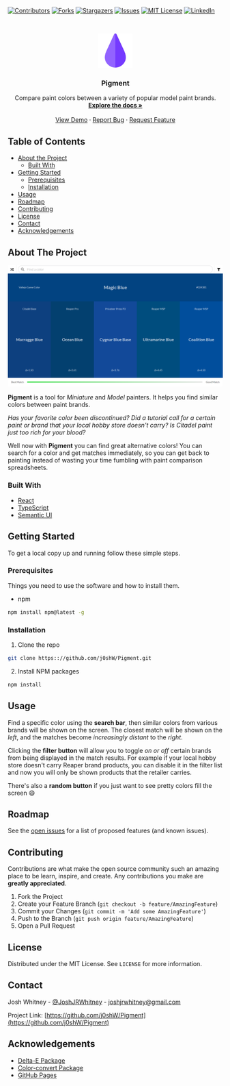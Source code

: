 [![Contributors][contributors-shield]][contributors-url]
[![Forks][forks-shield]][forks-url]
[![Stargazers][stars-shield]][stars-url]
[![Issues][issues-shield]][issues-url]
[![MIT License][license-shield]][license-url]
[![LinkedIn][linkedin-shield]][linkedin-url]



<!-- PROJECT LOGO -->
<br />
<p align="center">
  <a href="https://github.com/j0shW/Pigment">
    <img src="src/images/icon.png" alt="Logo" width="80" height="80">
  </a>

  <h3 align="center">Pigment</h3>

  <p align="center">
    Compare paint colors between a variety of popular model paint brands.
    <br />
    <a href="https://github.com/j0shW/Pigment"><strong>Explore the docs »</strong></a>
    <br />
    <br />
    <a href="https://j0shW.github.io/Pigment">View Demo</a>
    ·
    <a href="https://github.com/j0shW/Pigment/issues">Report Bug</a>
    ·
    <a href="https://github.com/j0shW/Pigment/issues">Request Feature</a>
  </p>
</p>



<!-- TABLE OF CONTENTS -->
## Table of Contents

* [About the Project](#about-the-project)
  * [Built With](#built-with)
* [Getting Started](#getting-started)
  * [Prerequisites](#prerequisites)
  * [Installation](#installation)
* [Usage](#usage)
* [Roadmap](#roadmap)
* [Contributing](#contributing)
* [License](#license)
* [Contact](#contact)
* [Acknowledgements](#acknowledgements)



<!-- ABOUT THE PROJECT -->
## About The Project

[![Product Name Screen Shot][product-screenshot]](https://j0shW.github.io/Pigment/)

**Pigment** is a tool for *Miniature* and *Model* painters. It helps you find similar colors between paint brands.

*Has your favorite color been discontinued? Did a tutorial call for a certain paint or brand that your local hobby store doesn't carry? Is Citadel paint just too rich for your blood?* 

Well now with **Pigment** you can find great alternative colors! You can search for a color and get matches immediately, so you can get back to painting instead of wasting your time fumbling with paint comparison spreadsheets.


### Built With

* [React](https://reactjs.org/)
* [TypeScript](https://www.typescriptlang.org/)
* [Semantic UI](https://semantic-ui.com/)



<!-- GETTING STARTED -->
## Getting Started

To get a local copy up and running follow these simple steps.

### Prerequisites

Things you need to use the software and how to install them.
* npm
```sh
npm install npm@latest -g
```

### Installation
 
1. Clone the repo
```sh
git clone https:://github.com/j0shW/Pigment.git
```
2. Install NPM packages
```sh
npm install
```



<!-- USAGE EXAMPLES -->
## Usage

Find a specific color using the **search bar**, then similar colors from various brands will be shown on the screen. The closest match will be shown on the *left*, and the matches become *increasingly distant* to the *right*. 

Clicking the **filter button** will allow you to toggle *on or off* certain brands from being displayed in the match results. For example if your local hobby store doesn't carry Reaper brand products, you can disable it in the filter list and now you will only be shown products that the retailer carries.

There's also a **random button** if you just want to see pretty colors fill the screen    :smile:

<!--_For more examples, please refer to the [Documentation](https://example.com)_-->



<!-- ROADMAP -->
## Roadmap

See the [open issues](https://github.com/j0shW/Pigment/issues) for a list of proposed features (and known issues).



<!-- CONTRIBUTING -->
## Contributing

Contributions are what make the open source community such an amazing place to be learn, inspire, and create. Any contributions you make are **greatly appreciated**.

1. Fork the Project
2. Create your Feature Branch (`git checkout -b feature/AmazingFeature`)
3. Commit your Changes (`git commit -m 'Add some AmazingFeature'`)
4. Push to the Branch (`git push origin feature/AmazingFeature`)
5. Open a Pull Request



<!-- LICENSE -->
## License

Distributed under the MIT License. See `LICENSE` for more information.



<!-- CONTACT -->
## Contact

Josh Whitney - [@JoshJRWhitney](https://twitter.com/JoshJRWhitney) - joshjrwhitney@gmail.com

Project Link: [https://github.com/j0shW/Pigment](https://github.com/j0shW/Pigment)



<!-- ACKNOWLEDGEMENTS -->
## Acknowledgements

* [Delta-E Package](https://www.npmjs.com/package/delta-e)
* [Color-convert Package](https://www.npmjs.com/package/color-convert)
* [GitHub Pages](https://pages.github.com)




<!-- MARKDOWN LINKS & IMAGES -->
<!-- https://www.markdownguide.org/basic-syntax/#reference-style-links -->
[contributors-shield]: https://img.shields.io/github/contributors/j0shW/Pigment.svg?style=flat-square
[contributors-url]: https://github.com/j0shW/Pigment/graphs/contributors
[forks-shield]: https://img.shields.io/github/forks/j0shW/Pigment.svg?style=flat-square
[forks-url]: https://github.com/j0shW/Pigment/network/members
[stars-shield]: https://img.shields.io/github/stars/j0shW/Pigment.svg?style=flat-square
[stars-url]: https://github.com/j0shW/Pigment/stargazers
[issues-shield]: https://img.shields.io/github/issues/j0shW/Pigment.svg?style=flat-square
[issues-url]: https://github.com/j0shW/Pigment/issues
[license-shield]: https://img.shields.io/github/license/j0shW/Pigment.svg?style=flat-square
[license-url]: https://github.com/j0shW/Pigment/blob/master/LICENSE.txt
[linkedin-shield]: https://img.shields.io/badge/-LinkedIn-black.svg?style=flat-square&logo=linkedin&colorB=555
[linkedin-url]: https://www.linkedin.com/in/josh-whitney-1b2241b4/
[product-screenshot]: src/images/screenshot.png
